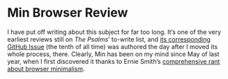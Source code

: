 # Min Browser Review 

I have put off writing about this subject for far too long. It’s one of the very earliest reviews still on *The Psalms*’ to-write list, and [its corresponding GitHub Issue](https://github.com/extratone/bilge/issues/10) (the tenth of all time) was authored the day after I moved its whole process, there. Clearly, Min has been on my mind since May of last year, when I first discovered it thanks to Ernie Smith’s [comprehensive rant about browser minimalism](https://tedium.co/2020/05/12/minimal-web-browser-argument).